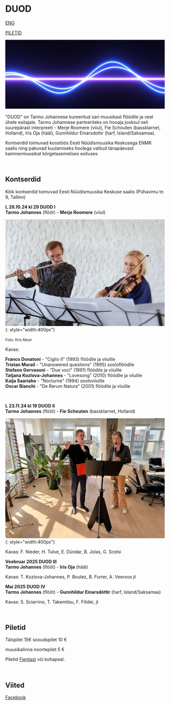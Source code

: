 # DUOD 

[ENG](duos-eng.md)

[PILETID](https://fienta.com/et/duod-i)

![](img/duod-laine.png)


"DUOD" on Tarmo Johannese kureeritud sari muusikast flöödile ja veel ühele esitajale. Tarmo Johannese partneriteks on hooaja jooksul neli suurepärast interpreeti - Merje Roomere (viiul), Fie
Schouten (bassklarnet, Holland), Iris Oja (hääl), Gunnhildur Einarsdottir (harf, Island/Saksamaa).

Kontserdid toimuvad koostöös Eesti Nüüdismuusika Keskusega ENMK saalis ning pakuvad kuulamiseks hoolega valitud tänapäevast kammermuusikat kõrgetasemelises esituses




<br />

## Kontserdid

Kõik kontserdid toimuvad Eesti Nüüdismuusika Keskuse saalis (Pühavimu tn 9, Tallinn)

**L 26.10.24 kl 29 DUOD I** <br />
**Tarmo Johannes** (flööt) - **Merje Roomere** (viiul)


![](img/Tarmo-Merje.jpg){: style="width:400px"}

<small>Foto: Kris Moor</small>

Kavas:  

**Franco Donatoni** -  "Ciglio II" (1993) flöödile ja viiulile <br />
**Tristan Murail** -  "Unanswered questions" (1995) sooloflöödile <br />
**Stefano Gervasoni** - "Due voci" (1991) flöödile ja viiulile <br />
**Tatjana Kozlova-Johannes**  - "Lovesong" (2010) flöödile ja viiulile <br />
**Kaija Saariaho** -  "Nocturne" (1994)  sooloviiulile <br />
**Oscar Bianchi** - "De Rerum Natura" (2001) flöödile ja viiulile <br />

<br />

**L 23.11.24 kl 19 DUOD II** <br />
**Tarmo Johannes** (flööt) - **Fie Schouten** (bassklarnet, Holland)

![](img/Tarmo-Fie.jpg){: style="width:400px"}


Kavas: F. Nieder, H. Tulve, E. Dündar, B. Jolas, G. Scelsi


**Veebruar 2025 DUOD III** <br />
**Tarmo Johannes** (flööt) - **Iris Oja** (hääl)

Kavas: T. Kozlova-Johannes, P. Boulez, B. Furrer, A. Veeroos jt


**Mai 2025 DUOD IV** <br />
**Tarmo Johannes** (flööt) - **Gunnhildur Einarsdóttir** (harf, Island/Saksamaa) 

Kavas: S. Sciarrino, T. Takemitsu, F. Filidei, jt 



<br/>

## Piletid

Täispilet 15€ sooudspilet 10 €

muusikalinna noortepilet 5 € 


Piletid [Fientast](https://fienta.com/et/duod-i) või kohapeal.
 


<br>

## Viited


[Facebook](https://www.facebook.com/events/3258095860989034)
